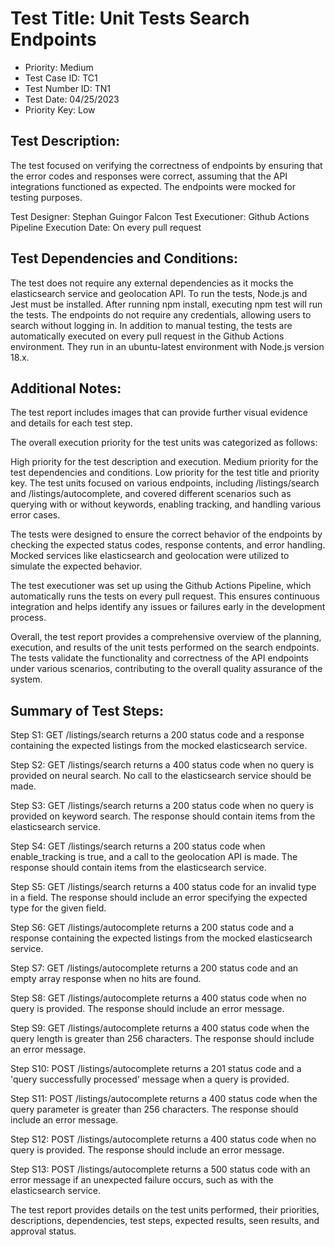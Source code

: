 # Test Title: Unit Tests Search Endpoints
- Priority: Medium
- Test Case ID: TC1
- Test Number ID: TN1
- Test Date: 04/25/2023
- Priority Key: Low

## Test Description:
The test focused on verifying the correctness of endpoints by ensuring that the error codes and responses were correct, assuming that the API integrations functioned as expected. The endpoints were mocked for testing purposes.

Test Designer: Stephan Guingor Falcon
Test Executioner: Github Actions Pipeline
Execution Date: On every pull request

## Test Dependencies and Conditions:

The test does not require any external dependencies as it mocks the elasticsearch service and geolocation API.
To run the tests, Node.js and Jest must be installed. After running npm install, executing npm test will run the tests.
The endpoints do not require any credentials, allowing users to search without logging in.
In addition to manual testing, the tests are automatically executed on every pull request in the Github Actions environment. They run in an ubuntu-latest environment with Node.js version 18.x.

## Additional Notes:
The test report includes images that can provide further visual evidence and details for each test step.

The overall execution priority for the test units was categorized as follows:

High priority for the test description and execution.
Medium priority for the test dependencies and conditions.
Low priority for the test title and priority key.
The test units focused on various endpoints, including /listings/search and /listings/autocomplete, and covered different scenarios such as querying with or without keywords, enabling tracking, and handling various error cases.

The tests were designed to ensure the correct behavior of the endpoints by checking the expected status codes, response contents, and error handling. Mocked services like elasticsearch and geolocation were utilized to simulate the expected behavior.

The test executioner was set up using the Github Actions Pipeline, which automatically runs the tests on every pull request. This ensures continuous integration and helps identify any issues or failures early in the development process.

Overall, the test report provides a comprehensive overview of the planning, execution, and results of the unit tests performed on the search endpoints. The tests validate the functionality and correctness of the API endpoints under various scenarios, contributing to the overall quality assurance of the system.

## Summary of Test Steps:

Step S1:
GET /listings/search returns a 200 status code and a response containing the expected listings from the mocked elasticsearch service.

Step S2:
GET /listings/search returns a 400 status code when no query is provided on neural search. No call to the elasticsearch service should be made.

Step S3:
GET /listings/search returns a 200 status code when no query is provided on keyword search. The response should contain items from the elasticsearch service.

Step S4:
GET /listings/search returns a 200 status code when enable_tracking is true, and a call to the geolocation API is made. The response should contain items from the elasticsearch service.

Step S5:
GET /listings/search returns a 400 status code for an invalid type in a field. The response should include an error specifying the expected type for the given field.

Step S6:
GET /listings/autocomplete returns a 200 status code and a response containing the expected listings from the mocked elasticsearch service.

Step S7:
GET /listings/autocomplete returns a 200 status code and an empty array response when no hits are found.

Step S8:
GET /listings/autocomplete returns a 400 status code when no query is provided. The response should include an error message.

Step S9:
GET /listings/autocomplete returns a 400 status code when the query length is greater than 256 characters. The response should include an error message.

Step S10:
POST /listings/autocomplete returns a 201 status code and a 'query successfully processed' message when a query is provided.

Step S11:
POST /listings/autocomplete returns a 400 status code when the query parameter is greater than 256 characters. The response should include an error message.

Step S12:
POST /listings/autocomplete returns a 400 status code when no query is provided. The response should include an error message.

Step S13:
POST /listings/autocomplete returns a 500 status code with an error message if an unexpected failure occurs, such as with the elasticsearch service.

The test report provides details on the test units performed, their priorities, descriptions, dependencies, test steps, expected results, seen results, and approval status.
